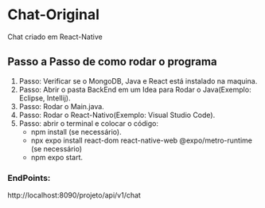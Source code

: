# Chat-Original
Chat criado em React-Native

## Passo a Passo de como rodar o programa
 1. Passo: Verificar se o MongoDB, Java e React está instalado na maquina.  
 2. Passo: Abrir o pasta BackEnd em um Idea para Rodar o Java(Exemplo: Eclipse, Intellij).  
 3. Passo: Rodar o Main.java.  
 4. Passo: Rodar o React-Nativo(Exemplo: Visual Studio Code).    
 5. Passo: abrir o terminal e colocar o código:  
    - npm install (se necessário).
    - npx expo install react-dom react-native-web @expo/metro-runtime (se necessário)
    - npm expo start.  

### EndPoints:

http://localhost:8090/projeto/api/v1/chat
